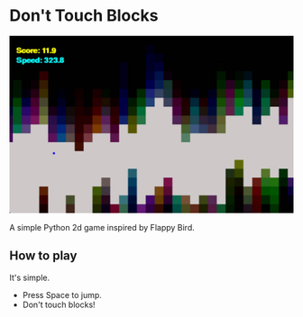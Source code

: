 # Don't Touch Blocks
![game_scene_01](https://github.com/ktxiaok/dont_touch_blocks/blob/main/readme_images/game_scene_01.jpg)

A simple Python 2d game inspired by Flappy Bird.

## How to play
It's simple.
- Press Space to jump.
- Don't touch blocks!
